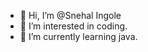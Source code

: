 - 👋 Hi, I’m @Snehal Ingole
- 👀 I’m interested in coding.
- 🌱 I’m currently learning java.

<!---
snehalvi/snehalvi is a ✨ special ✨ repository because its `README.md` (this file) appears on your GitHub profile.
You can click the Preview link to take a look at your changes.
--->

